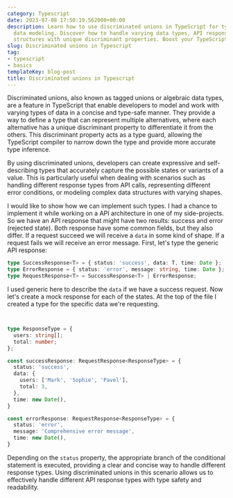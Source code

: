 ```yaml
---
category: Typescript
date: 2023-07-08 17:50:19.562000+00:00
description: Learn how to use discriminated unions in TypeScript for type-safe, concise
  data modeling. Discover how to handle varying data types, API responses, and complex
  structures with unique discriminant properties. Boost your TypeScript skills today!
slug: Discriminated unions in Typescript
tag:
- typescript
- basics
templateKey: blog-post
title: Discriminated unions in Typescript
---
```


Discriminated unions, also known as tagged unions or algebraic data types, are a feature in TypeScript that enable developers to model and work with varying types of data in a concise and type-safe manner. They provide a way to define a type that can represent multiple alternatives, where each alternative has a unique discriminant property to differentiate it from the others. This discriminant property acts as a type guard, allowing the TypeScript compiler to narrow down the type and provide more accurate type inference.

By using discriminated unions, developers can create expressive and self-describing types that accurately capture the possible states or variants of a value. This is particularly useful when dealing with scenarios such as handling different response types from API calls, representing different error conditions, or modeling complex data structures with varying shapes.

I would like to show how we can implement such types. I had a chance to implement it while working on a API architecture in one of my side-projects.
So we have an API response that might have two results: success and error (rejected state). Both response have some common fields, but they also differ.
If a request succeed we will receive a `data` in some kind of shape. If a request fails we will receive an error message.
First, let's type the generic API response:

```typescript
type SuccessResponse<T> = { status: 'success', data: T, time: Date };
type ErrorResponse = { status: 'error', message: string, time: Date };
type RequestResponse<T> = SuccessResponse<T> | ErrorResponse;
```

I used generic here to describe the `data` if we have a success request. Now let's create a mock response for each of the states.
At the top of the file I created a type for the specific data we're requesting.

```typescript


type ResponseType = {
  users: string[];
  total: number;
};

const successResponse: RequestResponse<ResponseType> = {
  status: 'success',
  data: {
    users: ['Mark', 'Sophie', 'Pavel'],
    total: 3,
  },
  time: new Date(),
}

const errorResponse: RequestResponse<ResponseType> = {
  status: 'error',
  message: 'Comprehensive error message',
  time: new Date(),
}
```

Depending on the `status` property, the appropriate branch of the conditional statement is executed, providing a clear and concise way to handle different response types.
Using discriminated unions in this scenario allows us to effectively handle different API response types with type safety and readability.